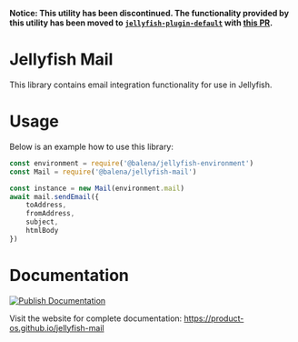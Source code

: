 **Notice: This utility has been discontinued. The functionality provided by this utility has been moved to [`jellyfish-plugin-default`](https://github.com/product-os/jellyfish-plugin-default) with [this PR](https://github.com/product-os/jellyfish-plugin-default/pull/947).**

# Jellyfish Mail

This library contains email integration functionality for use in Jellyfish.

# Usage

Below is an example how to use this library:

```js
const environment = require('@balena/jellyfish-environment')
const Mail = require('@balena/jellyfish-mail')

const instance = new Mail(environment.mail)
await mail.sendEmail({
	toAddress,
	fromAddress,
	subject,
	htmlBody
})
```

# Documentation

[![Publish Documentation](https://github.com/product-os/jellyfish-mail/actions/workflows/publish-docs.yml/badge.svg)](https://github.com/product-os/jellyfish-mail/actions/workflows/publish-docs.yml)

Visit the website for complete documentation: https://product-os.github.io/jellyfish-mail
